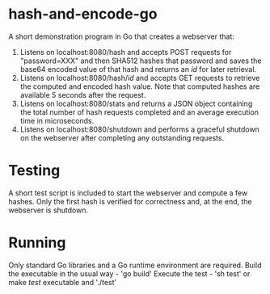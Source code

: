 # hash-and-encode-go
A short demonstration program in Go that creates a webserver that:
1. Listens on localhost:8080/hash and accepts POST requests for "password=XXX" and then SHA512 hashes that password and saves the base64 encoded value of that hash and returns an *id* for later retrieval.
2. Listens on localhost:8080/hash/*id* and accepts GET requests to retrieve the computed and encoded hash value. Note that computed hashes are available 5 seconds after the request.
3. Listens on localhost:8080/stats and returns a JSON object containing the total number of hash requests completed and an average execution time in microseconds.
4. Listens on localhost:8080/shutdown and performs a graceful shutdown on the webserver after completing any outstanding requests.

# Testing
A short test script is included to start the webserver and compute a few hashes. Only the first hash is verified for correctness and, at the end, the webserver is shutdown.

# Running
Only standard Go libraries and a Go runtime environment are required.
Build the executable in the usual way - 'go build'
Execute the test - 'sh test' or make *test* executable and './test'

